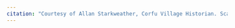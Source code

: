```yaml
---
citation: "Courtesy of Allan Starkweather, Corfu Village Historian. Scanned from photocopy of document with Allan's annotations. Allan notes that this is taken from an 1866 Porter Store advertisement."
---
```

